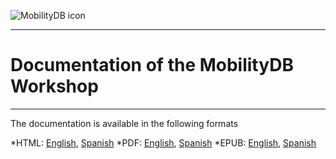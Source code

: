 <!--
   ****************************************************************************
    MobilityDB Manual
    Copyright(c) MobilityDB Contributors

    This documentation is licensed under a Creative Commons Attribution-Share
    Alike 3.0 License: https://creativecommons.org/licenses/by-sa/3.0/
   ****************************************************************************
-->
<img src="https://MobilityDB.github.io/MobilityDB/images/mobilitydb-logo.png"
     alt="MobilityDB icon"
     style="float: center; margin-right: 10px;" />

-----------------------------------------------
# **Documentation of the MobilityDB Workshop**
-----------------------------------------------

The documentation is available in the following formats

*HTML: [English](./html/index.html), [Spanish](./es/html/index.html)
*PDF: [English](./mobilitydb-workshop.pdf), [Spanish](./es/mobilitydb-workshop.pdf)
*EPUB: [English](./mobilitydb-workshop.epub), [Spanish](./es/mobilitydb-workshop.epub)
